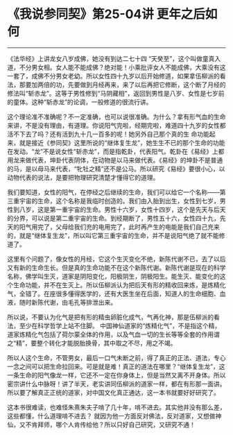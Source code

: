 # 《我说参同契》第25-04讲 更年之后如何

------

《法华经》上讲龙女八岁成佛，她没有到达二七十四 “天癸至”，这个叫做童真入道，不分男女相。女人能不能成佛？绝对能！小乘批评女人不能成佛，大乘没有这一套了，成佛不分男女老幼。所以女性四十九岁以后开始修道，如果拿伍柳派的看法，那要加两倍的功，先要做到月经再来，来了以后再把它修断，这个断了月经的修法叫“斩赤龙”。这等于男性修到“马阴藏相”，返回到男性是八岁、女性是七岁前的童体。这种“斩赤龙”的论调，一般修道的很流行讲。

这个理论准不准确呢？不一定准确，也可以说很准确。为什么？拿有形气血的生命来讲，不是没有理由，有道理。你说阳气完啦，经期完啦，难道四十九岁的女性都活不下去了吗？还有活到九十几一百多的呢！她另外自己那个真的生 命功能起来，就是接近《参同契》这里所说的“继体复生龙”，她生生不已的那个生命的功能在发动。“龙”不是说女性“斩赤龙”，而是指乾卦，代表阳气。乾卦在《易经》上都用龙来做代表，坤卦代表阴体，在动物是以马来做代表。《易经》的坤卦不是普通的马，是以母马来代表，“牝牡之精”还不是公马。所以研究《易经》要很小心，以动物代表的说法，是要把物理研究清楚才懂得它的道理。

我们要知道，女性的阳气，在停经之后继续的生命，我们可以给它一个名称——第三重宇宙的生命，这个名称是我临时创造的。我们由入胎到出生，女性到七岁，男性到八岁，这是第一重宇宙的生命。男性十六岁，女性十四岁，这个是先天与后天的分界，可以说是第二重宇宙的生命。到经期断了，男性五十六，女性四十九，先天的阳气用完了，父母给我们充的电用完了，此时再产生的电能是我们自己充来的，就是“继体复生龙”，所以叫它第三重宇宙的生命，并不是说阳气绝了就不能修道了。

这里有个问题了，像女性的月经，它这个生灭变化不绝，新陈代谢不已，去了以后又有新的生命生长。但是真的生命功能不在这个新陈代谢。新陈代谢是现在的科学名称，佛学叫生灭，道家是阴阳变化，阳极阴生，阴极阳生。能生灭、能变化的这个生命功能，并不在生灭上。所以伍柳派认为把后天有形的精收回来炼，是炼精化气，全错了。在座很多懂得医学的，还有大医生坐在后面，知道人的生命细胞、血液，随时新陈代谢，由毛孔等排泄出来。

所以说，不要认为化气是把有形的精虫卵脏化成气，气再化神，那是伍柳派的看法，至少在科学哲学上站不住脚。 中国神仙道家的“炼精化气”，不是指这个精，道家炼精化气包括了荷尔蒙全体的作用，以及气血一切的生长等等全套的作用谓之“精”，要整个转化才能脱胎换骨，其中取之不尽，用之不竭。

所以人这个生命，不管男女，最后一口气未断之前，得了真正的正法、道法，专心一念之间可以把生命拉回来。可是就是难！真正的道法在哪里？“继体复生龙”，这一条生命的阳气像龙一样，它还不一定在你身体上，但是当然又离不开身体。所以密宗讲什么中脉呀！讲了半天，老实讲同伍柳派的道家一样，都在有形那一面讲。所以要了解真正正统的道家，对中国文化真正通达，这一本书就要好好研究了。

这本书很难读，也难怪朱熹朱夫子啃了几十年，啃不进去。其实他并没有那么差，这些都懂，什么道理啃不进去？ 就因为他一方面反对佛法，反对道家，又想做神仙，又不肯拜师，哪个人肯传给他？所以只好自己研究，又研究不通！